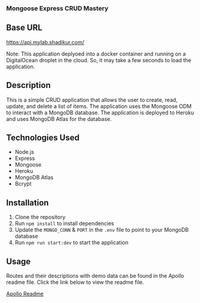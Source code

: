 ### Mongoose Express CRUD Mastery

## Base URL

https://api.mylab.shadikur.com/

Note: This application deplyoed into a docker container and running on a DigitalOcean droplet in the cloud. So, it may take a few seconds to load the application.

## Description

This is a simple CRUD application that allows the user to create, read, update, and delete a list of items. The application uses the Mongoose ODM to interact with a MongoDB database. The application is deployed to Heroku and uses MongoDB Atlas for the database.

## Technologies Used

- Node.js
- Express
- Mongoose
- Heroku
- MongoDB Atlas
- Bcrypt

## Installation

1. Clone the repository
2. Run `npm install` to install dependencies
3. Update the `MONGO_CONN` & `PORT` in the `.env` file to point to your MongoDB database
4. Run `npm run start:dev` to start the application

## Usage

Routes and their descriptions with demo data can be found in the Apollo readme file. Click the link below to view the readme file.

[Apollo Readme](https://github.com/Apollo-Level2-Web-Dev/L2-B2-assignment-2/blob/main/README.md)
